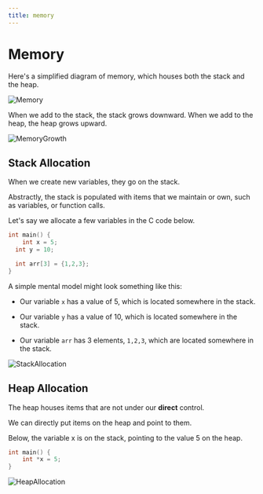 ```yaml
---
title: memory
---
```


# Memory

Here\'s a simplified diagram of memory, which houses both the stack and
the heap.

![Memory](/Memory.png)

When we add to the stack, the stack grows downward. When we add to the
heap, the heap grows upward.

![MemoryGrowth](/MemoryGrowth.png)

## Stack Allocation

When we create new variables, they go on the stack.

Abstractly, the stack is populated with items that we maintain or own,
such as variables, or function calls.

Let\'s say we allocate a few variables in the C code below.

```c
int main() {
    int x = 5;
  int y = 10;

  int arr[3] = {1,2,3};
}
```

A simple mental model might look something like this:

- Our variable `x` has a value of 5, which is located somewhere in the
  stack.

- Our variable `y` has a value of 10, which is located somewhere in
  the stack.

- Our variable `arr` has 3 elements, `1,2,3`, which are located
  somewhere in the stack.

![StackAllocation](/StackAllocation.png)

## Heap Allocation

The heap houses items that are not under our **direct** control.

We can directly put items on the heap and point to them.

Below, the variable x is on the stack, pointing to the value 5 on the
heap.

```c
int main() {
    int *x = 5;
}
```

![HeapAllocation](/HeapAllocation.png)

